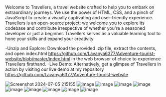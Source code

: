 Welcome to Travellers, a travel website crafted to help you to embark on extraordinary journeys. We use the power of HTML, CSS, and a pinch of JavaScript to create a visually captivating and user-friendly experience.
Travellers is an open-source project; we welcome you to explore its codebase and contribute irrespective of whether you're a seasoned developer or just a beginner. Travellers serves as a valuable learning tool to hone your skills and expand your creativity

-Unzip and Explore: Download the provided .zip file, extract the contents, and open index.html https://github.com/Lavanya6377/Adventure-tourist-website/blob/master/index.html in the web browser of choice to experience Travellers firsthand. -Live Demo: Alternatively, get a glimpse of Travellers in action by visiting our live demo at my repository https://github.com/Lavanya6377/Adventure-tourist-website 


![Screenshot 2024-07-05 215155](https://github.com/Lavanya6377/Adventure-tourist-website/assets/122287019/1af49ed0-b762-4499-a38c-e23afbc4f6e7)
![image](https://github.com/Lavanya6377/Adventure-tourist-website/assets/122287019/fe11eb27-11da-427f-becc-e185440afd61)
![image](https://github.com/Lavanya6377/Adventure-tourist-website/assets/122287019/239138a6-ec04-4634-b12f-8b39c1f91952)
![image](https://github.com/Lavanya6377/Adventure-tourist-website/assets/122287019/9ab0091e-0590-43eb-bca4-76ae1612d456)
![image](https://github.com/Lavanya6377/Adventure-tourist-website/assets/122287019/ae816ca5-db69-46d2-84a3-e730b0805e88)
![image](https://github.com/Lavanya6377/Adventure-tourist-website/assets/122287019/3f36f535-10fb-4942-931a-a14ce80e0c7c)
![image](https://github.com/Lavanya6377/Adventure-tourist-website/assets/122287019/1b1c6837-b9e9-408e-829a-39db9716112c)
![image](https://github.com/Lavanya6377/Adventure-tourist-website/assets/122287019/d5516802-c308-4be3-967b-dfe99a93f570)
![image](https://github.com/Lavanya6377/Adventure-tourist-website/assets/122287019/60947795-3234-46c4-a759-fe7d0529b4c2)
![image](https://github.com/Lavanya6377/Adventure-tourist-website/assets/122287019/7b91ff09-ccb1-4bed-8a49-73debf96f8ca)

